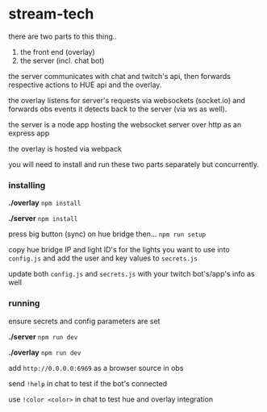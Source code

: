 # stream-tech


there are two parts to this thing..

1. the front end (overlay)
2. the server (incl. chat bot)

the server communicates with chat and twitch's api, then forwards respective actions to HUE api and the overlay.

the overlay listens for server's requests via websockets (socket.io) and forwards obs events it detects back to the server (via ws as well).

the server is a node app hosting the websocket server over http as an express app

the overlay is hosted via webpack

you will need to install and run these two parts separately but concurrently.

### installing
**./overlay**
`npm install`

**./server**
`npm install`

press big button (sync) on hue bridge then...
`npm run setup`

copy hue bridge IP and light ID's for the lights you want to use into `config.js`
and add the user and key values to `secrets.js`

update both `config.js` and `secrets.js` with your twitch bot's/app's info as well


### running
ensure secrets and config parameters are set


**./server**
`npm run dev`

**./overlay**
`npm run dev`

add `http://0.0.0.0:6969` as a browser source in obs

send `!help` in chat to test if the bot's connected

use `!color <color>` in chat to test hue and overlay integration


